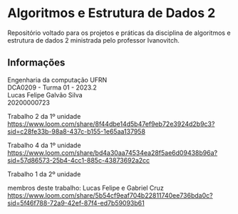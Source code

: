 # Algoritmos e Estrutura de Dados 2
Repositório voltado para os projetos e práticas da disciplina de algoritmos e estrutura de dados 2 ministrada pelo professor Ivanovitch.

## Informações
Engenharia da computação UFRN  
DCA0209 - Turma 01 - 2023.2  
Lucas Felipe Galvão Silva  
20200000723  

Trabalho 2 da 1º unidade  
https://www.loom.com/share/8f44dbe14d5b47ef9eb72e3924d2b9c3?sid=c28fe33b-98a8-437c-b155-1e65aa137958  

Trabalho 4 da 1º unidade  
https://www.loom.com/share/bd4a30aa74534ea28f5ae6d09438b96a?sid=57d86573-25b4-4cc1-885c-43873692a2cc

Trabalho 1 da 2º unidade  

membros deste trabalho: Lucas Felipe e Gabriel Cruz
https://www.loom.com/share/5b54cf9eaf704b22811740ee736bda0c?sid=5f46f788-72a9-42ef-87f4-ed7b59093b61
